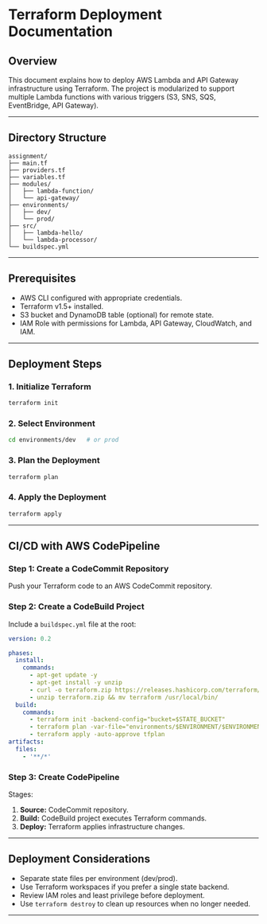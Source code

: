 # Terraform Deployment Documentation

## Overview
This document explains how to deploy AWS Lambda and API Gateway infrastructure using Terraform. The project is modularized to support multiple Lambda functions with various triggers (S3, SNS, SQS, EventBridge, API Gateway).

---

## Directory Structure
```
assignment/
├── main.tf
├── providers.tf
├── variables.tf
├── modules/
│   ├── lambda-function/
│   └── api-gateway/
├── environments/
│   ├── dev/
│   └── prod/
├── src/
│   ├── lambda-hello/
│   └── lambda-processor/
└── buildspec.yml
```

---

## Prerequisites
- AWS CLI configured with appropriate credentials.
- Terraform v1.5+ installed.
- S3 bucket and DynamoDB table (optional) for remote state.
- IAM Role with permissions for Lambda, API Gateway, CloudWatch, and IAM.

---

## Deployment Steps

### 1. Initialize Terraform
```bash
terraform init
```

### 2. Select Environment
```bash
cd environments/dev   # or prod
```

### 3. Plan the Deployment
```bash
terraform plan 
```

### 4. Apply the Deployment
```bash
terraform apply 
```

---

## CI/CD with AWS CodePipeline

### Step 1: Create a CodeCommit Repository
Push your Terraform code to an AWS CodeCommit repository.

### Step 2: Create a CodeBuild Project
Include a `buildspec.yml` file at the root:

```yaml
version: 0.2

phases:
  install:
    commands:
      - apt-get update -y
      - apt-get install -y unzip
      - curl -o terraform.zip https://releases.hashicorp.com/terraform/1.5.7/terraform_1.5.7_linux_amd64.zip
      - unzip terraform.zip && mv terraform /usr/local/bin/
  build:
    commands:
      - terraform init -backend-config="bucket=$STATE_BUCKET"
      - terraform plan -var-file="environments/$ENVIRONMENT/$ENVIRONMENT.tfvars" -out=tfplan
      - terraform apply -auto-approve tfplan
artifacts:
  files:
    - '**/*'
```

### Step 3: Create CodePipeline
Stages:
1. **Source:** CodeCommit repository.  
2. **Build:** CodeBuild project executes Terraform commands.  
3. **Deploy:** Terraform applies infrastructure changes.

---

## Deployment Considerations
- Separate state files per environment (dev/prod).  
- Use Terraform workspaces if you prefer a single state backend.  
- Review IAM roles and least privilege before deployment.  
- Use `terraform destroy` to clean up resources when no longer needed.

---
